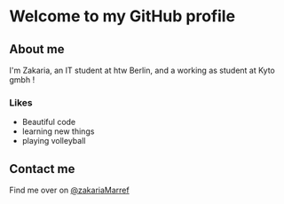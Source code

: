 # Welcome to my GitHub profile

## About me
I'm Zakaria, an IT student at htw Berlin, and a working as student at Kyto gmbh ! 

### Likes
* Beautiful code
* learning new things
* playing volleyball


## Contact me
Find me over on  [@zakariaMarref](https://www.linkedin.com/in/zakariamarref/)
